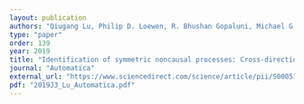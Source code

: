 ```yaml
---
layout: publication
authors: "Qiugang Lu, Philip D. Loewen, R. Bhushan Gopaluni, Michael G. Forbes, Johan U. Backström, Guy A. Dumont, Michael S. Davies"
type: "paper"
order: 139
year: 2019
title: "Identification of symmetric noncausal processes: Cross-directional modeling of paper machines"
journal: "Automatica"
external_url: "https://www.sciencedirect.com/science/article/pii/S0005109819300421"
pdf: "2019J3_Lu_Automatica.pdf"
---
```

